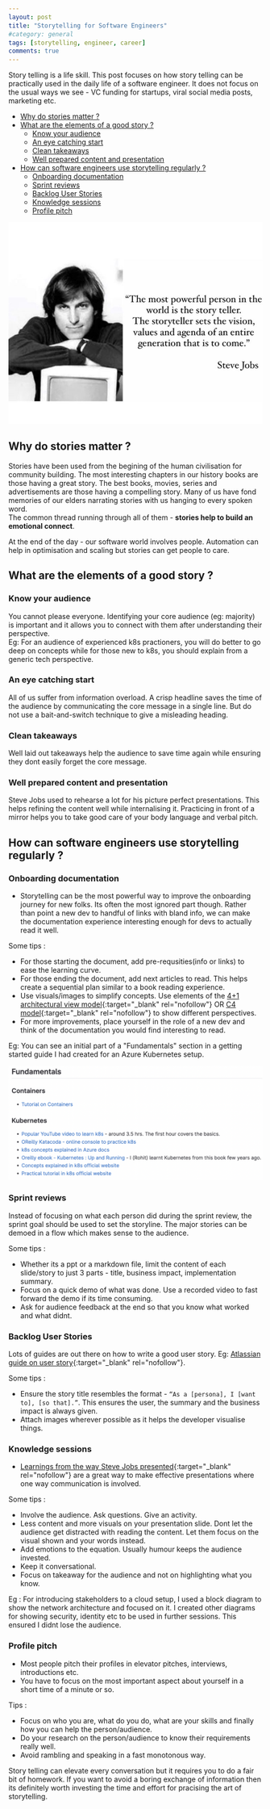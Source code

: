 ```yaml
---
layout: post
title: "Storytelling for Software Engineers"
#category: general
tags: [storytelling, engineer, career]
comments: true
---
```


Story telling is a life skill. This post focuses on how story telling can be practically used in the daily life of a software engineer. It does not focus on the usual ways we see - VC funding for startups, viral social media posts, marketing etc.

<!-- TOC -->

- [Why do stories matter ?](#why-do-stories-matter-)
- [What are the elements of a good story ?](#what-are-the-elements-of-a-good-story-)
    - [Know your audience](#know-your-audience)
    - [An eye catching start](#an-eye-catching-start)
    - [Clean takeaways](#clean-takeaways)
    - [Well prepared content and presentation](#well-prepared-content-and-presentation)
- [How can software engineers use storytelling regularly ?](#how-can-software-engineers-use-storytelling-regularly-)
    - [Onboarding documentation](#onboarding-documentation)
    - [Sprint reviews](#sprint-reviews)
    - [Backlog User Stories](#backlog-user-stories)
    - [Knowledge sessions](#knowledge-sessions)
    - [Profile pitch](#profile-pitch)

<!-- /TOC -->
!["story-telling-steve-jobs"](/assets/images/story-telling-steve-jobs.jpeg "story-telling-steve-jobs")

## Why do stories matter ?

Stories have been used from the begining of the human civilisation for community building. The most interesting chapters in our history books are those having a great story. The best books, movies, series and advertisements are those having a compelling story. Many of us have fond memories of our elders narrating stories with us hanging to every spoken word.<br/>
The common thread running through all of them - **stories help to build an emotional connect**.

At the end of the day - our software world involves people. Automation can help in optimisation and scaling but stories can get people to care.

## What are the elements of a good story ?

### Know your audience

You cannot please everyone. Identifying your core audience (eg: majority) is important and it allows you to connect with them after understanding their perspective.<br/>
Eg: For an audience of experienced k8s practioners, you will do better to go deep on concepts while for those new to k8s, you should explain from a generic tech perspective.

### An eye catching start

All of us suffer from information overload. A crisp headline saves the time of the audience by communicating the core message in a single line. But do not use a bait-and-switch technique to give a misleading heading.

### Clean takeaways

Well laid out takeaways help the audience to save time again while ensuring they dont easily forget the core message.

### Well prepared content and presentation

Steve Jobs used to rehearse a lot for his picture perfect presentations. This helps refining the content well while internalising it. Practicing in front of a mirror helps you to take good care of your body language and verbal pitch.

## How can software engineers use storytelling regularly ?

### Onboarding documentation

- Storytelling can be the most powerful way to improve the onboarding journey for new folks. Its often the most ignored part though. Rather than point a new dev to handful of links with bland info, we can make the documentation experience interesting enough for devs to actually read it well.

Some tips :

- For those starting the document, add pre-requsities(info or links) to ease the learning curve.
- For those ending the document, add next articles to read. This helps create a sequential plan similar to a book reading experience.
- Use visuals/images to simplify concepts. Use elements of the [4+1 architectural view model](https://en.wikipedia.org/wiki/4%2B1_architectural_view_model){:target="_blank" rel="nofollow"} OR [C4 model](https://c4model.com/){:target="_blank" rel="nofollow"} to show different perspectives.
- For more improvements, place yourself in the role of a new dev and think of the documentation you would find interesting to read.

Eg: You can see an initial part of a "Fundamentals" section in a getting started guide I had created for an Azure Kubernetes setup.

!["aks-onboarding"](/assets/images/storytelling-aks-onboarding.png "aks-onboarding")

### Sprint reviews

Instead of focusing on what each person did during the sprint review, the sprint goal should be used to set the storyline. The major stories can be demoed in a flow which makes sense to the audience.

Some tips :

- Whether its a ppt or a markdown file, limit the content of each slide/story to just 3 parts - title, business impact, implementation summary.
- Focus on a quick demo of what was done. Use a recorded video to fast forward the demo if its time consuming.
- Ask for audience feedback at the end so that you know what worked and what didnt.

### Backlog User Stories

Lots of guides are out there on how to write a good user story. Eg: [Atlassian guide on user story](https://www.atlassian.com/agile/project-management/user-stories){:target="_blank" rel="nofollow"}.

Some tips :

- Ensure the story title resembles the format - `“As a [persona], I [want to], [so that].”`. This ensures the user, the summary and the business impact is always given.
- Attach images wherever possible as it helps the developer visualise things.

### Knowledge sessions

- [Learnings from the way Steve Jobs presented](https://www.forbes.com/sites/carminegallo/2012/10/04/11-presentation-lessons-you-can-still-learn-from-steve-jobs/?sh=125f7091dde3){:target="_blank" rel="nofollow"} are a great way to make effective presentations where one way communication is involved.

Some tips :

- Involve the audience. Ask questions. Give an activity.
- Less content and more visuals on your presentation slide. Dont let the audience get distracted with reading the content. Let them focus on the visual shown and your words instead.
- Add emotions to the equation. Usually humour keeps the audience invested.
- Keep it conversational.
- Focus on takeaway for the audience and not on highlighting what you know.

Eg : For introducing stakeholders to a cloud setup, I used a block diagram to show the network architecture and focused on it. I created other diagrams for showing security, identity etc to be used in further sessions. This ensured I didnt lose the audience.

### Profile pitch

- Most people pitch their profiles in elevator pitches, interviews, introductions etc.
- You have to focus on the most important aspect about yourself in a short time of a minute or so.

Tips :

- Focus on who you are, what do you do, what are your skills and finally how you can help the person/audience.
- Do your research on the person/audience to know their requirements really well.
- Avoid rambling and speaking in a fast monotonous way.

Story telling can elevate every conversation but it requires you to do a fair bit of homework. If you want to avoid a boring exchange of information then its definitely worth investing the time and effort for pracising the art of storytelling.
